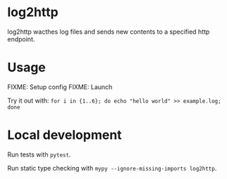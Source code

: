 # log2http

log2http wacthes log files and sends new contents to a specified http endpoint.

# Usage

FIXME: Setup config
FIXME: Launch

Try it out with: `for i in {1..6}; do echo "hello world" >> example.log; done`

# Local development

Run tests with `pytest`.

Run static type checking with `mypy --ignore-missing-imports log2http`.
